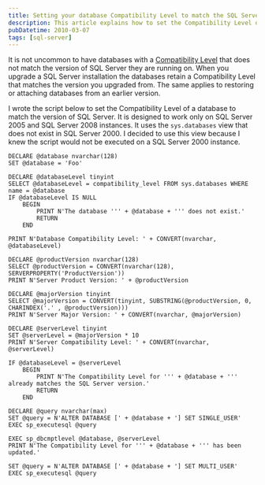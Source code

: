 ```yaml
---
title: Setting your database Compatibility Level to match the SQL Server version
description: This article explains how to set the Compatibility Level of a database to match the version of SQL Server. It provides a script that can be used on SQL Server 2005 and 2008 instances.
pubDatetime: 2010-03-07
tags: [sql-server]
---
```


It is not uncommon to have databases with a [Compatibility Level](http://msdn.microsoft.com/en-us/library/ms191137.aspx) that does not match the version of SQL Server they are running on. When you upgrade a SQL Server installation the databases retain a Compatibility Level that matches the version you upgraded from. The same applies to restoring or attaching databases from an earlier version.

I wrote the script below to set the Compatibility Level of a database to match the version of SQL Server. It is designed to work only on SQL Server 2005 and SQL Server 2008 instances. It uses the `sys.databases` view that does not exist in SQL Server 2000. I decided to use this view because I knew the script would not be executed on a SQL Server 2000 instance.

    DECLARE @database nvarchar(128)
    SET @database = 'Foo'

    DECLARE @databaseLevel tinyint
    SELECT @databaseLevel = compatibility_level FROM sys.databases WHERE name = @database
    IF @databaseLevel IS NULL
        BEGIN
            PRINT N'The database ''' + @database + ''' does not exist.'
            RETURN
        END

    PRINT N'Database Compatibility Level: ' + CONVERT(nvarchar, @databaseLevel)

    DECLARE @productVersion nvarchar(128)
    SELECT @productVersion = CONVERT(nvarchar(128), SERVERPROPERTY('ProductVersion'))
    PRINT N'Server Product Version: ' + @productVersion

    DECLARE @majorVersion tinyint
    SELECT @majorVersion = CONVERT(tinyint, SUBSTRING(@productVersion, 0, CHARINDEX('.' , @productVersion)))
    PRINT N'Server Major Version: ' + CONVERT(nvarchar, @majorVersion)

    DECLARE @serverLevel tinyint
    SET @serverLevel = @majorVersion * 10
    PRINT N'Server Compatibility Level: ' + CONVERT(nvarchar, @serverLevel)

    IF @databaseLevel = @serverLevel
        BEGIN
            PRINT N'The Compatibility Level for ''' + @database + ''' already matches the SQL Server version.'
            RETURN
        END

    DECLARE @query nvarchar(max)
    SET @query = N'ALTER DATABASE [' + @database + '] SET SINGLE_USER'
    EXEC sp_executesql @query

    EXEC sp_dbcmptlevel @database, @serverLevel
    PRINT N'The Compatibility Level for ''' + @database + ''' has been updated.'

    SET @query = N'ALTER DATABASE [' + @database + '] SET MULTI_USER'
    EXEC sp_executesql @query
